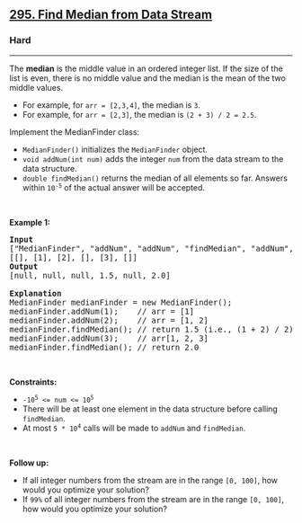 <h2><a href="https://leetcode.com/problems/find-median-from-data-stream/">295. Find Median from Data Stream</a></h2><h3>Hard</h3><hr><div style="user-select: auto;"><p style="user-select: auto;">The <strong style="user-select: auto;">median</strong> is the middle value in an ordered integer list. If the size of the list is even, there is no middle value and the median is the mean of the two middle values.</p>

<ul style="user-select: auto;">
	<li style="user-select: auto;">For example, for <code style="user-select: auto;">arr = [2,3,4]</code>, the median is <code style="user-select: auto;">3</code>.</li>
	<li style="user-select: auto;">For example, for <code style="user-select: auto;">arr = [2,3]</code>, the median is <code style="user-select: auto;">(2 + 3) / 2 = 2.5</code>.</li>
</ul>

<p style="user-select: auto;">Implement the MedianFinder class:</p>

<ul style="user-select: auto;">
	<li style="user-select: auto;"><code style="user-select: auto;">MedianFinder()</code> initializes the <code style="user-select: auto;">MedianFinder</code> object.</li>
	<li style="user-select: auto;"><code style="user-select: auto;">void addNum(int num)</code> adds the integer <code style="user-select: auto;">num</code> from the data stream to the data structure.</li>
	<li style="user-select: auto;"><code style="user-select: auto;">double findMedian()</code> returns the median of all elements so far. Answers within <code style="user-select: auto;">10<sup style="user-select: auto;">-5</sup></code> of the actual answer will be accepted.</li>
</ul>

<p style="user-select: auto;">&nbsp;</p>
<p style="user-select: auto;"><strong class="example" style="user-select: auto;">Example 1:</strong></p>

<pre style="user-select: auto;"><strong style="user-select: auto;">Input</strong>
["MedianFinder", "addNum", "addNum", "findMedian", "addNum", "findMedian"]
[[], [1], [2], [], [3], []]
<strong style="user-select: auto;">Output</strong>
[null, null, null, 1.5, null, 2.0]

<strong style="user-select: auto;">Explanation</strong>
MedianFinder medianFinder = new MedianFinder();
medianFinder.addNum(1);    // arr = [1]
medianFinder.addNum(2);    // arr = [1, 2]
medianFinder.findMedian(); // return 1.5 (i.e., (1 + 2) / 2)
medianFinder.addNum(3);    // arr[1, 2, 3]
medianFinder.findMedian(); // return 2.0
</pre>

<p style="user-select: auto;">&nbsp;</p>
<p style="user-select: auto;"><strong style="user-select: auto;">Constraints:</strong></p>

<ul style="user-select: auto;">
	<li style="user-select: auto;"><code style="user-select: auto;">-10<sup style="user-select: auto;">5</sup> &lt;= num &lt;= 10<sup style="user-select: auto;">5</sup></code></li>
	<li style="user-select: auto;">There will be at least one element in the data structure before calling <code style="user-select: auto;">findMedian</code>.</li>
	<li style="user-select: auto;">At most <code style="user-select: auto;">5 * 10<sup style="user-select: auto;">4</sup></code> calls will be made to <code style="user-select: auto;">addNum</code> and <code style="user-select: auto;">findMedian</code>.</li>
</ul>

<p style="user-select: auto;">&nbsp;</p>
<p style="user-select: auto;"><strong style="user-select: auto;">Follow up:</strong></p>

<ul style="user-select: auto;">
	<li style="user-select: auto;">If all integer numbers from the stream are in the range <code style="user-select: auto;">[0, 100]</code>, how would you optimize your solution?</li>
	<li style="user-select: auto;">If <code style="user-select: auto;">99%</code> of all integer numbers from the stream are in the range <code style="user-select: auto;">[0, 100]</code>, how would you optimize your solution?</li>
</ul>
</div>